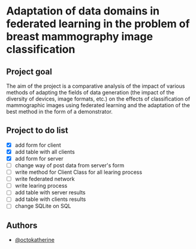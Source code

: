 # Adaptation of data domains in federated learning in the problem of breast mammography image classification

## Project goal
The aim of the project is a comparative analysis of the impact of various methods of adapting the fields of data generation (the impact of the diversity of devices, image formats, etc.) on the effects of classification of mammographic images using federated learning and the adaptation of the best method in the form of a demonstrator.


## Project to do list
- [x] add form for client
- [x] add table with all clients
- [x] add form for server
- [ ] change way of post data from server's form
- [ ] write method for Client Class for all learing process
- [ ] write federated network
- [ ] write learing process
- [ ] add table with server results
- [ ] add table with clients results
- [ ] change SQLite on SQL

## Authors

- [@octokatherine](https://github.com/Ola2808-Boro)
